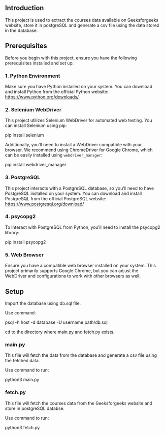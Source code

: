 ## Introduction
This project is used to extract the courses data available on Geeksforgeeks website, store it in postgreSQL and generate a csv file using the data stored in the database.

## Prerequisites

Before you begin with this project, ensure you have the following prerequisites installed and set up:

### 1. Python Environment

Make sure you have Python installed on your system. You can download and install Python from the official Python website: https://www.python.org/downloads/

### 2. Selenium WebDriver

This project utilizes Selenium WebDriver for automated web testing. You can install Selenium using pip:

pip install selenium

Additionally, you'll need to install a WebDriver compatible with your browser. We recommend using ChromeDriver for Google Chrome, which can be easily installed using `webdriver_manager`:

pip install webdriver_manager

### 3. PostgreSQL

This project interacts with a PostgreSQL database, so you'll need to have PostgreSQL installed on your system. You can download and install PostgreSQL from the official PostgreSQL website: https://www.postgresql.org/download/

### 4. psycopg2

To interact with PostgreSQL from Python, you'll need to install the psycopg2 library:

pip install psycopg2

### 5. Web Browser

Ensure you have a compatible web browser installed on your system. This project primarily supports Google Chrome, but you can adjust the WebDriver and configurations to work with other browsers as well.

## Setup
Import the database using db.sql file.

Use command:

psql -h host -d database -U username path/db.sql

cd to the directory where main.py and fetch.py exists.

### main.py
This file will fetch the data from the database and generate a csv file using the fetched data.

Use command to run:

python3 main.py 

### fetch.py
This file will fetch the courses data from the Geeksforgeeks website and store in postgreSQL databse.

Use command to run:

python3 fetch.py 


